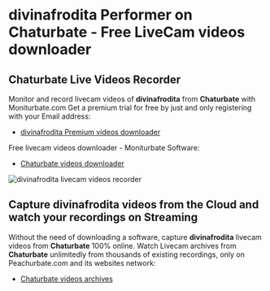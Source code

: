 # divinafrodita Performer on Chaturbate - Free LiveCam videos downloader

## Chaturbate Live Videos Recorder

Monitor and record livecam videos of **divinafrodita** from **Chaturbate** with Moniturbate.com
Get a premium trial for free by just and only registering with your Email address:
* [divinafrodita Premium videos downloader](https://moniturbate.com/request-demo-licence-key.html)

Free livecam videos downloader - Moniturbate Software:
* [Chaturbate videos downloader](https://moniturbate.com/moniturbate-download-software.html)

![divinafrodita livecam videos recorder](https://peachurnet.com/templates/moniturbate-software.png)


## Capture divinafrodita videos from the Cloud and watch your recordings on Streaming

Without the need of downloading a software, capture **divinafrodita** livecam videos from **Chaturbate** 100% online.
Watch Livecam archives from **Chaturbate** unlimitedly from thousands of existing recordings, only on Peachurbate.com and its websites network:
* [Chaturbate videos archives](https://peachurnet.com/)